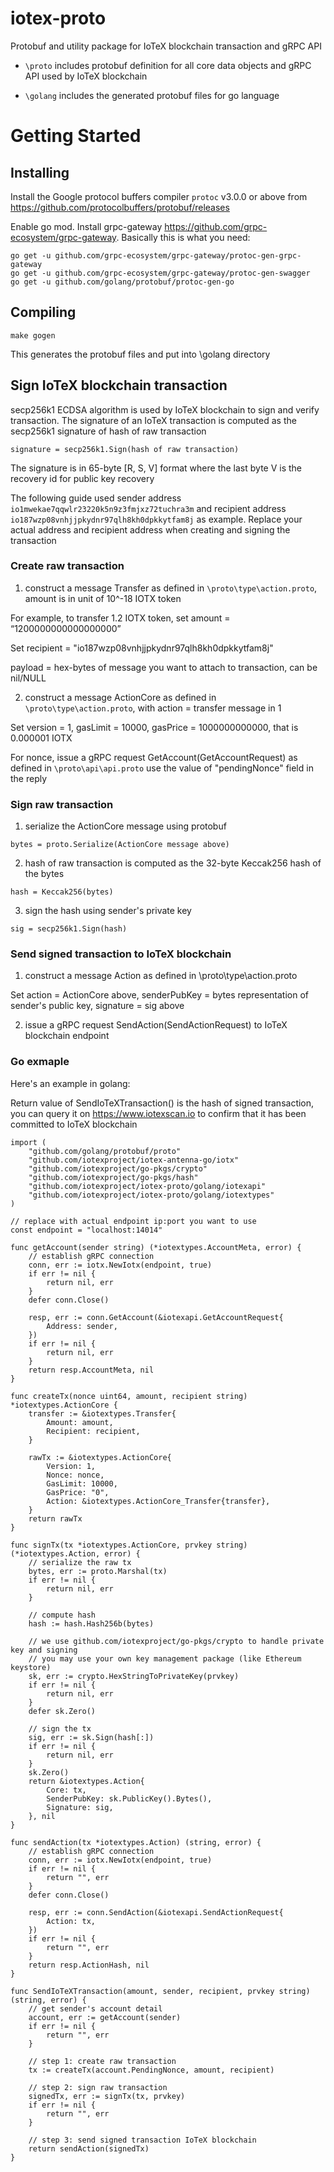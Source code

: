 # iotex-proto
Protobuf and utility package for IoTeX blockchain transaction and gRPC API

- `\proto` includes protobuf definition for all core data objects and gRPC API used by IoTeX blockchain

- `\golang` includes the generated protobuf files for go language

# Getting Started
## Installing
Install the Google protocol buffers compiler `protoc` v3.0.0 or above from https://github.com/protocolbuffers/protobuf/releases

Enable go mod. Install grpc-gateway https://github.com/grpc-ecosystem/grpc-gateway. Basically this is what you need:

```
go get -u github.com/grpc-ecosystem/grpc-gateway/protoc-gen-grpc-gateway
go get -u github.com/grpc-ecosystem/grpc-gateway/protoc-gen-swagger
go get -u github.com/golang/protobuf/protoc-gen-go
```

## Compiling
```
make gogen
```
This generates the protobuf files and put into \golang directory

## Sign IoTeX blockchain transaction
secp256k1 ECDSA algorithm is used by IoTeX blockchain to sign and verify transaction. The signature of an IoTeX transaction is computed as the secp256k1 signature of hash of raw transaction
```
signature = secp256k1.Sign(hash of raw transaction)
```
The signature is in 65-byte [R, S, V] format where the last byte V is the recovery id for public key recovery

The following guide used sender address `io1mwekae7qqwlr23220k5n9z3fmjxz72tuchra3m` and recipient address `io187wzp08vnhjjpkydnr97qlh8kh0dpkkytfam8j` as example. Replace your actual address and recipient address when creating and signing the transaction

### Create raw transaction
1. construct a message Transfer as defined in `\proto\type\action.proto`, amount is in unit of 10^-18 IOTX token

For example, to transfer 1.2 IOTX token, set amount = “1200000000000000000”

Set recipient = "io187wzp08vnhjjpkydnr97qlh8kh0dpkkytfam8j"

payload = hex-bytes of message you want to attach to transaction, can be nil/NULL

2. construct a message ActionCore as defined in `\proto\type\action.proto`, with action = transfer message in 1

Set version = 1, gasLimit = 10000, gasPrice = 1000000000000, that is 0.000001 IOTX

For nonce, issue a gRPC request GetAccount(GetAccountRequest) as defined in `\proto\api\api.proto` use the value of "pendingNonce" field in the reply

### Sign raw transaction
1. serialize the ActionCore message using protobuf
```
bytes = proto.Serialize(ActionCore message above)
```
2. hash of raw transaction is computed as the 32-byte Keccak256 hash of the bytes
```
hash = Keccak256(bytes)
```
3. sign the hash using sender's private key
```
sig = secp256k1.Sign(hash)
```

### Send signed transaction to IoTeX blockchain
1. construct a message Action as defined in \proto\type\action.proto

Set action = ActionCore above, senderPubKey = bytes representation of sender's public key, signature = sig above

2. issue a gRPC request SendAction(SendActionRequest) to IoTeX blockchain endpoint

### Go exmaple
Here's an example in golang:

Return value of SendIoTeXTransaction() is the hash of signed transaction, you can query it on https://www.iotexscan.io to confirm that it has been committed to IoTeX blockchain
```
import (
	"github.com/golang/protobuf/proto"
	"github.com/iotexproject/iotex-antenna-go/iotx"
	"github.com/iotexproject/go-pkgs/crypto"
	"github.com/iotexproject/go-pkgs/hash"
	"github.com/iotexproject/iotex-proto/golang/iotexapi"
	"github.com/iotexproject/iotex-proto/golang/iotextypes"
)

// replace with actual endpoint ip:port you want to use
const endpoint = "localhost:14014"

func getAccount(sender string) (*iotextypes.AccountMeta, error) {
	// establish gRPC connection
	conn, err := iotx.NewIotx(endpoint, true)
	if err != nil {
		return nil, err
	}
	defer conn.Close()
	
	resp, err := conn.GetAccount(&iotexapi.GetAccountRequest{
		Address: sender,
	})
	if err != nil {
		return nil, err
	}
	return resp.AccountMeta, nil
}

func createTx(nonce uint64, amount, recipient string) *iotextypes.ActionCore {
	transfer := &iotextypes.Transfer{
		Amount: amount,
		Recipient: recipient,
	}

	rawTx := &iotextypes.ActionCore{
		Version: 1,
		Nonce: nonce,
		GasLimit: 10000,
		GasPrice: "0",
		Action: &iotextypes.ActionCore_Transfer{transfer},
	}
	return rawTx
}

func signTx(tx *iotextypes.ActionCore, prvkey string) (*iotextypes.Action, error) {
	// serialize the raw tx
	bytes, err := proto.Marshal(tx)
	if err != nil {
		return nil, err
	}

	// compute hash
	hash := hash.Hash256b(bytes)

	// we use github.com/iotexproject/go-pkgs/crypto to handle private key and signing
	// you may use your own key management package (like Ethereum keystore)
	sk, err := crypto.HexStringToPrivateKey(prvkey)
	if err != nil {
		return nil, err
	}
	defer sk.Zero()

	// sign the tx
	sig, err := sk.Sign(hash[:])
	if err != nil {
		return nil, err
	}
	sk.Zero()
	return &iotextypes.Action{
		Core: tx,
		SenderPubKey: sk.PublicKey().Bytes(),
		Signature: sig,
	}, nil
}

func sendAction(tx *iotextypes.Action) (string, error) {
	// establish gRPC connection
	conn, err := iotx.NewIotx(endpoint, true)
	if err != nil {
		return "", err
	}
	defer conn.Close()

	resp, err := conn.SendAction(&iotexapi.SendActionRequest{
		Action: tx,
	})
	if err != nil {
		return "", err
	}
	return resp.ActionHash, nil
}

func SendIoTeXTransaction(amount, sender, recipient, prvkey string) (string, error) {
	// get sender's account detail
	account, err := getAccount(sender)
	if err != nil {
		return "", err
	}

	// step 1: create raw transaction
	tx := createTx(account.PendingNonce, amount, recipient)

	// step 2: sign raw transaction
	signedTx, err := signTx(tx, prvkey)
	if err != nil {
		return "", err
	}

	// step 3: send signed transaction IoTeX blockchain
	return sendAction(signedTx)
}
```